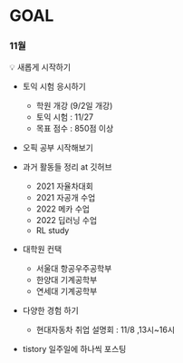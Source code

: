 # GOAL

### 11월

<aside>
💡 새롭게 시작하기

</aside>

- 토익 시험 응시하기
    - 학원 개강 (9/2일 개강)
    - 토익 시험 : 11/27
    - 목표 점수 : 850점 이상
    
- 오픽 공부 시작해보기

- 과거 활동들 정리 at 깃허브
     - 2021 자율차대회
     - 2021 자공개 수업
     - 2022 메카 수업
     - 2022 딥러닝 수업
     - RL study

- 대학원 컨택
    - 서울대 항공우주공학부
    - 한양대 기계공학부
    - 연세대 기계공학부

- 다양한 경험 하기
    - 현대자동차 취업 설명회 : 11/8 ,13시~16시

- tistory 일주일에 하나씩 포스팅
